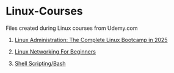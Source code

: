 # Linux-Courses

Files created during Linux courses from Udemy.com

1. [Linux Administration: The Complete Linux Bootcamp in 2025](https://www.udemy.com/course/master-linux-administration)

2. [Linux Networking For Beginners](https://www.udemy.com/course/linux-networking)

3. [Shell Scripting/Bash](https://www.udemy.com/course/draft/705506)
